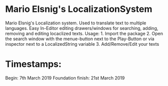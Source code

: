 # Mario Elsnig's LocalizationSystem

Mario Elsnig's Localization system. Used to translate text to multiple languages. Easy In-Editor editing drawers/windows for searching, adding, removing and editing locaclized texts. Usage: 1. Import the package 2. Open the search window with the menue-button next to the Play-Button or via inspector next to a LocalizedString variable 3. Add/Remove/Edit your texts

# Timestamps:
Begin: 7th March 2019
Foundation finish: 21st March 2019